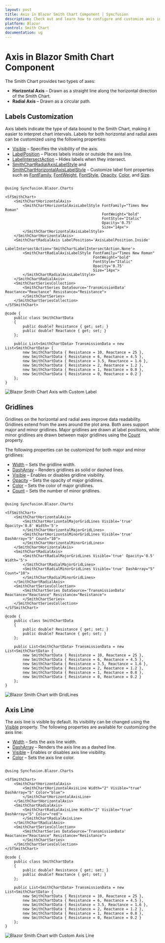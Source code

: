 ```yaml
---
layout: post
title: Axis in Blazor Smith Chart Component | Syncfusion
description: Check out and learn how to configure and customize axis in Syncfusion Blazor Smith Chart component for better visualization.
platform: Blazor
control: Smith Chart
documentation: ug
---
```


# Axis in Blazor Smith Chart Component

The Smith Chart provides two types of axes:
* **Horizontal Axis** – Drawn as a straight line along the horizontal direction of the Smith Chart.
* **Radial Axis** – Drawn as a circular path.

## Labels Customization

Axis labels indicate the type of data bound to the Smith Chart, making it easier to interpret chart intervals. Labels for both horizontal and radial axes can be customized using the following properties:

* [Visible](https://help.syncfusion.com/cr/blazor/Syncfusion.Blazor.Charts.SmithChartHorizontalAxis.html#Syncfusion_Blazor_Charts_SmithChartHorizontalAxis_Visible) – Specifies the visibility of the axis.
* [LabelPosition](https://help.syncfusion.com/cr/blazor/Syncfusion.Blazor.Charts.SmithChartHorizontalAxis.html#Syncfusion_Blazor_Charts_SmithChartHorizontalAxis_LabelPosition) – Places labels inside or outside the axis line.
* [LabelIntersectAction](https://help.syncfusion.com/cr/blazor/Syncfusion.Blazor.Charts.SmithChartHorizontalAxis.html#Syncfusion_Blazor_Charts_SmithChartHorizontalAxis_LabelIntersectAction) – Hides labels when they intersect.
* [SmithChartRadialAxisLabelStyle](https://help.syncfusion.com/cr/blazor/Syncfusion.Blazor.Charts.SmithChartRadialAxisLabelStyle.html) and [SmithChartHorizontalAxisLabelStyle](https://help.syncfusion.com/cr/blazor/Syncfusion.Blazor.Charts.SmithChartHorizontalAxisLabelStyle.html) – Customize label font properties such as [FontFamily](https://help.syncfusion.com/cr/blazor/Syncfusion.Blazor.Charts.SmithChartCommonFont.html#Syncfusion_Blazor_Charts_SmithChartCommonFont_FontFamily), [FontWeight](https://help.syncfusion.com/cr/blazor/Syncfusion.Blazor.Charts.SmithChartCommonFont.html#Syncfusion_Blazor_Charts_SmithChartCommonFont_FontWeight), [FontStyle](https://help.syncfusion.com/cr/blazor/Syncfusion.Blazor.Charts.SmithChartCommonFont.html#Syncfusion_Blazor_Charts_SmithChartCommonFont_FontStyle), [Opacity](https://help.syncfusion.com/cr/blazor/Syncfusion.Blazor.Charts.SmithChartCommonFont.html#Syncfusion_Blazor_Charts_SmithChartCommonFont_Opacity), [Color](https://help.syncfusion.com/cr/blazor/Syncfusion.Blazor.Charts.SmithChartCommonFont.html#Syncfusion_Blazor_Charts_SmithChartCommonFont_Color), and [Size](https://help.syncfusion.com/cr/blazor/Syncfusion.Blazor.Charts.SmithChartCommonFont.html#Syncfusion_Blazor_Charts_SmithChartCommonFont_Size).

```cshtml

@using Syncfusion.Blazor.Charts

<SfSmithChart>
    <SmithChartHorizontalAxis>
        <SmithChartHorizontalAxisLabelStyle FontFamily="Times New Roman"
                                            FontWeight="bold"
                                            FontStyle="Italic"
                                            Opacity='0.75'
                                            Size="14px">
        </SmithChartHorizontalAxisLabelStyle>
    </SmithChartHorizontalAxis>
    <SmithChartRadialAxis LabelPosition='AxisLabelPosition.Inside'
                          LabelIntersectAction='SmithChartLabelIntersectAction.None'>
        <SmithChartRadialAxisLabelStyle FontFamily="Times New Roman"
                                        FontWeight="bold"
                                        FontStyle="Italic"
                                        Opacity='0.75'
                                        Size="14px">
        </SmithChartRadialAxisLabelStyle>
    </SmithChartRadialAxis>
    <SmithChartSeriesCollection>
        <SmithChartSeries DataSource='TransmissionData' Reactance="Reactance" Resistance="Resistance">
        </SmithChartSeries>
    </SmithChartSeriesCollection>
</SfSmithChart>

@code {
    public class SmithChartData
    {
        public double? Resistance { get; set; }
        public double? Reactance { get; set; }
    };

    public List<SmithChartData> TransmissionData = new List<SmithChartData> {
        new SmithChartData { Resistance = 10, Reactance = 25 },
        new SmithChartData { Resistance = 6, Reactance = 4.5 },
        new SmithChartData { Resistance = 3.5, Reactance = 1.6 },
        new SmithChartData { Resistance = 2, Reactance = 1.2 },
        new SmithChartData { Resistance = 1, Reactance = 0.8 },
        new SmithChartData { Resistance = 0, Reactance = 0.2 }
    };
}

```

![Blazor Smith Chart Axis with Custom Label](./images/Axis/blazor-smith-chart-axis-with-custom-label.png)

## Gridlines

Gridlines on the horizontal and radial axes improve data readability. Gridlines extend from the axes around the plot area. Both axes support major and minor gridlines. Major gridlines are drawn at label positions, while minor gridlines are drawn between major gridlines using the [Count](https://help.syncfusion.com/cr/blazor/Syncfusion.Blazor.Charts.SmithChartHorizontalMinorGridLines.html#Syncfusion_Blazor_Charts_SmithChartHorizontalMinorGridLines_Count) property.

The following properties can be customized for both major and minor gridlines:

* [Width](https://help.syncfusion.com/cr/blazor/Syncfusion.Blazor.Charts.SmithChartHorizontalMinorGridLines.html#Syncfusion_Blazor_Charts_SmithChartHorizontalMinorGridLines_Width) – Sets the gridline width.
* [DashArray](https://help.syncfusion.com/cr/blazor/Syncfusion.Blazor.Charts.SmithChartMinorGridLines.html#Syncfusion_Blazor_Charts_SmithChartMinorGridLines_DashArray) – Renders gridlines as solid or dashed lines.
* [Visible](https://help.syncfusion.com/cr/blazor/Syncfusion.Blazor.Charts.SmithChartHorizontalMinorGridLines.html#Syncfusion_Blazor_Charts_SmithChartHorizontalMinorGridLines_Visible) – Enables or disables gridline visibility.
* [Opacity](https://help.syncfusion.com/cr/blazor/Syncfusion.Blazor.Charts.SmithChartHorizontalMajorGridLines.html#Syncfusion_Blazor_Charts_SmithChartHorizontalMajorGridLines_Opacity) – Sets the opacity of major gridlines.
* [Color](https://help.syncfusion.com/cr/blazor/Syncfusion.Blazor.Charts.SmithChartMajorGridLines.html#Syncfusion_Blazor_Charts_SmithChartMajorGridLines_Color) – Sets the color of major gridlines.
* [Count](https://help.syncfusion.com/cr/blazor/Syncfusion.Blazor.Charts.SmithChartHorizontalMinorGridLines.html#Syncfusion_Blazor_Charts_SmithChartHorizontalMinorGridLines_Count) – Sets the number of minor gridlines.

```cshtml

@using Syncfusion.Blazor.Charts

<SfSmithChart>
    <SmithChartHorizontalAxis>
        <SmithChartHorizontalMajorGridLines Visible='true' Opacity='0.8' Width='5'>
        </SmithChartHorizontalMajorGridLines>
        <SmithChartHorizontalMinorGridLines Visible='true' DashArray="5" Count="10">
        </SmithChartHorizontalMinorGridLines>
    </SmithChartHorizontalAxis>
    <SmithChartRadialAxis>
        <SmithChartRadialMajorGridLines Visible='true' Opacity='0.5' Width='5'>
        </SmithChartRadialMajorGridLines>
        <SmithChartRadialMinorGridLines Visible='true' DashArray="5" Count="10">
        </SmithChartRadialMinorGridLines>
    </SmithChartRadialAxis>
    <SmithChartSeriesCollection>
        <SmithChartSeries DataSource='TransmissionData' Reactance="Reactance" Resistance="Resistance">
        </SmithChartSeries>
    </SmithChartSeriesCollection>
</SfSmithChart>

@code {
    public class SmithChartData
    {
        public double? Resistance { get; set; }
        public double? Reactance { get; set; }
    };

    public List<SmithChartData> TransmissionData = new List<SmithChartData> {
        new SmithChartData { Resistance = 10, Reactance = 25 },
        new SmithChartData { Resistance = 6, Reactance = 4.5 },
        new SmithChartData { Resistance = 3.5, Reactance = 1.6 },
        new SmithChartData { Resistance = 2, Reactance = 1.2 },
        new SmithChartData { Resistance = 1, Reactance = 0.8 },
        new SmithChartData { Resistance = 0, Reactance = 0.2 }
    };
}

```

![Blazor Smith Chart with GridLines](./images/Axis/blazor-smith-chart-with-gridlines.png)

## Axis Line

The axis line is visible by default. Its visibility can be changed using the [Visible](https://help.syncfusion.com/cr/blazor/Syncfusion.Blazor.Charts.SmithChartHorizontalAxisLine.html#Syncfusion_Blazor_Charts_SmithChartHorizontalAxisLine_Visible) property. The following properties are available for customizing the axis line:

* [Width](https://help.syncfusion.com/cr/blazor/Syncfusion.Blazor.Charts.SmithChartAxisLine.html#Syncfusion_Blazor_Charts_SmithChartAxisLine_Width) – Sets the axis line width.
* [DashArray](https://help.syncfusion.com/cr/blazor/Syncfusion.Blazor.Charts.SmithChartAxisLine.html#Syncfusion_Blazor_Charts_SmithChartAxisLine_DashArray) – Renders the axis line as a dashed line.
* [Visible](https://help.syncfusion.com/cr/blazor/Syncfusion.Blazor.Charts.SmithChartHorizontalAxisLine.html#Syncfusion_Blazor_Charts_SmithChartHorizontalAxisLine_Visible) – Enables or disables axis line visibility.
* [Color](https://help.syncfusion.com/cr/blazor/Syncfusion.Blazor.Charts.SmithChartAxisLine.html#Syncfusion_Blazor_Charts_SmithChartAxisLine_Color) – Sets the axis line color.

```cshtml

@using Syncfusion.Blazor.Charts

<SfSmithChart>
    <SmithChartHorizontalAxis>
        <SmithChartHorizontalAxisLine Width="2" Visible="true" DashArray="5" Color="blue">
        </SmithChartHorizontalAxisLine>
    </SmithChartHorizontalAxis>
    <SmithChartRadialAxis>
        <SmithChartRadialAxisLine Width="2" Visible="true" DashArray="5" Color="red">
        </SmithChartRadialAxisLine>
    </SmithChartRadialAxis>
    <SmithChartSeriesCollection>
        <SmithChartSeries DataSource='TransmissionData' Reactance="Reactance" Resistance="Resistance">
        </SmithChartSeries>
    </SmithChartSeriesCollection>
</SfSmithChart>

@code {
    public class SmithChartData
    {
        public double? Resistance { get; set; }
        public double? Reactance { get; set; }
    };

    public List<SmithChartData> TransmissionData = new List<SmithChartData> {
        new SmithChartData { Resistance = 10, Reactance = 25 },
        new SmithChartData { Resistance = 6, Reactance = 4.5 },
        new SmithChartData { Resistance = 3.5, Reactance = 1.6 },
        new SmithChartData { Resistance = 2, Reactance = 1.2 },
        new SmithChartData { Resistance = 1, Reactance = 0.8 },
        new SmithChartData { Resistance = 0, Reactance = 0.2 }
    };
}

```

![Blazor Smith Chart with Custom Axis Line](./images/Axis/blazor-smith-chart-custom-axis-line.png)
